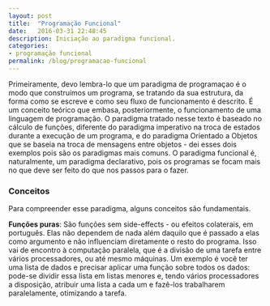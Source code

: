 ```yaml
---
layout: post
title:  "Programação Funcional"
date:   2016-03-31 22:48:45
description: Iniciação ao paradigma funcional.
categories:
- programação funcional
permalink: /blog/programacao-funcional
---
```


Primeiramente, devo lembra-lo que um paradigma de programaçao é o modo que construímos um programa,
se tratando da sua estrutura, da forma como se escreve e como seu fluxo de funcionamento é descrito.
É um conceito teórico que embasa, posteriormente, o funcionamento de uma linguagem de programação.
O paradigma tratado nesse texto é baseado no cálculo de funções, diferente do paradigma imperativo na troca de 
estados durante a execução de um programa, e do paradigma Orientado a Objetos que se baseia na 
troca de mensagens entre objetos - dei esses dois exemplos pois são os paradigmas mais comuns.
O paradigma funcional é, naturalmente, um paradigma declarativo, pois os programas se focam mais no
que deve ser feito do que nos passos para o fazer.

### Conceitos

Para compreender esse paradigma, alguns conceitos são fundamentais.

**Funções puras**: São funções sem side-effects - ou efeitos colaterais, em português. Elas não
dependem de nada além daquilo que é passado a elas como argumento e não influenciam diretamente o
resto do programa. Isso vai de encontro à computação paralela, que é a divisão de uma tarefa entre
vários processadores, ou até mesmo máquinas. Um exemplo é você ter uma lista de dados e precisar aplicar
uma função sobre todos os dados: pode-se dividir essa lista em listas menores e, tendo vários
processadores a disposição, atribuir uma lista a cada um e fazê-los trabalharem paralelamente,
otimizando a tarefa.

